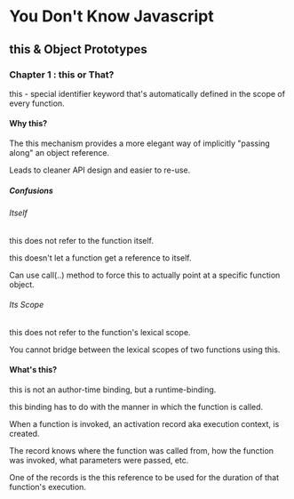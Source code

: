 # You Don't Know Javascript
## this & Object Prototypes
### Chapter 1 : this or That?

this - special identifier keyword that's automatically defined in the scope of every function.

#### Why this?

The this mechanism provides a more elegant way of implicitly "passing along" an object reference.

Leads to cleaner API design and easier to re-use.

##### Confusions

###### Itself

this does not refer to the function itself.

this doesn't let a function get a reference to itself.

Can use call(..) method to force this to actually point at a specific function object.


###### Its Scope

this does not refer to the function's lexical scope.

You cannot bridge between the lexical scopes of two functions using this.


#### What's this?

this is not an author-time binding, but a runtime-binding.

this binding has to do with the manner in which the function is called.

When a function is invoked, an activation record aka execution context, is created.

The record knows where the function was called from, how the function was invoked, what parameters were passed, etc.

One of the records is the this reference to be used for the duration of that function's execution.



